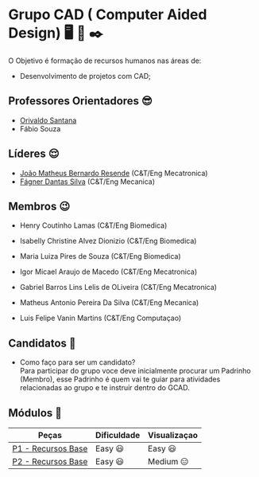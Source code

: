 # Grupo CAD ( Computer Aided Design) :desktop_computer: :wrench: :black_nib:

O Objetivo é formação de recursos humanos nas áreas de:
* Desenvolvimento de projetos com CAD;

## Professores Orientadores :sunglasses:
* [Orivaldo Santana](https://github.com/orivaldosantana)
* Fábio Souza

## Líderes :relieved:
* [João Matheus Bernardo Resende](https://github.com/jmathbr)           (C&T/Eng Mecatronica)
* [Fágner Dantas Silva](https://github.com/fagner147)                           (C&T/Eng Mecanica)

## Membros :wink:
* Henry Coutinho Lamas                    (C&T/Eng Biomedica)
* Isabelly Christine Alvez Dionizio       (C&T/Eng Biomedica)
* Maria Luiza Pires de Souza              (C&T/Eng Biomedica)

* Igor Micael Araujo de Macedo            (C&T/Eng Mecatronica)
* Gabriel Barros Lins Lelis de OLiveira   (C&T/Eng Mecatronica)
* Matheus Antonio Pereira Da Silva        (C&T/Eng Mecanica)

* Luis Felipe Vanin Martins               (C&T/Eng Computaçao)
## Candidatos :runner:
* Como faço para ser um candidato?<br>
Para participar do grupo voce deve inicialmente procurar um Padrinho (Membro), esse Padrinho é quem vai te guiar para atividades relacionadas ao grupo e te instruir dentro do GCAD.
## Módulos :nut_and_bolt:
| Peças | Dificuldade | Visualizaçao |
| ------ | ------ | ------ |
| [P1 - Recursos Base](https://github.com/Natalnet/GCAD/tree/master/P1) | Easy :smiley: | Easy :smiley:|
| [P2 - Recursos Base](https://github.com/Natalnet/GCAD/tree/master/P2) | Easy :smiley:| Medium :expressionless: |
<br>



